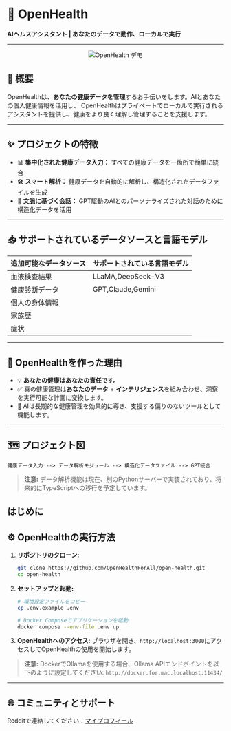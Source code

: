 # 🚀 **OpenHealth**

**AIヘルスアシスタント | あなたのデータで動作、ローカルで実行**

---

<p align="center">
  <img src="/intro/openhealth.avif" alt="OpenHealth デモ">
</p>

## 🌟 概要

OpenHealthは、**あなたの健康データを管理**するお手伝いをします。AIとあなたの個人健康情報を活用し、
OpenHealthはプライベートでローカルで実行されるアシスタントを提供し、健康をより良く理解し管理することを支援します。

---

## ✨ プロジェクトの特徴

- 📊 **集中化された健康データ入力：** すべての健康データを一箇所で簡単に統合
- 🛠️ **スマート解析：** 健康データを自動的に解析し、構造化されたデータファイルを生成
- 🤝 **文脈に基づく会話：** GPT駆動のAIとのパーソナライズされた対話のために構造化データを活用

---

## 📥 サポートされているデータソースと言語モデル

| **追加可能なデータソース** | **サポートされている言語モデル** |
|--------------------------|--------------------------------|
| 血液検査結果              | LLaMA,DeepSeek-V3               |
| 健康診断データ            | GPT,Claude,Gemini               |
| 個人の身体情報            |                                |
| 家族歴                    |                                |
| 症状                      |                                |

---

## 🤔 OpenHealthを作った理由

- 💡 **あなたの健康はあなたの責任です。**
- ✅ 真の健康管理は**あなたのデータ** + **インテリジェンス**を組み合わせ、洞察を実行可能な計画に変換します。
- 🧠 AIは長期的な健康管理を効果的に導き、支援する偏りのないツールとして機能します。

---

## 🗺️ プロジェクト図

```plaintext
健康データ入力 --> データ解析モジュール --> 構造化データファイル --> GPT統合
```

> **注意:** データ解析機能は現在、別のPythonサーバーで実装されており、将来的にTypeScriptへの移行を予定しています。

## はじめに

## ⚙️ OpenHealthの実行方法

1. **リポジトリのクローン:**
   ```bash
   git clone https://github.com/OpenHealthForAll/open-health.git
   cd open-health
   ```

2. **セットアップと起動:**
   ```bash
   # 環境設定ファイルをコピー
   cp .env.example .env

   # Docker Composeでアプリケーションを起動
   docker compose --env-file .env up
   ```

3. **OpenHealthへのアクセス:**
   ブラウザを開き、`http://localhost:3000`にアクセスしてOpenHealthの使用を開始します。

> **注意:** DockerでOllamaを使用する場合、Ollama APIエンドポイントを以下のように設定してください: `http://docker.for.mac.localhost:11434/`

---

## 🌐 コミュニティとサポート

Redditで連絡してください：[マイプロフィール](https://www.reddit.com/user/Dry_Steak30/) 